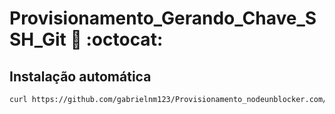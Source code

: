 # Provisionamento_Gerando_Chave_SSH_Git :closed_lock_with_key: :octocat:

## Instalação automática

``` bash
curl https://github.com/gabrielnm123/Provisionamento_nodeunblocker.com/raw/main/provision.sh | bash
```
